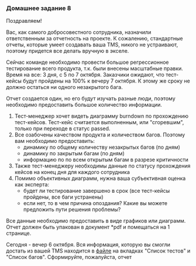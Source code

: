 ### Домашнее задание 8

Поздравляем! 

Вас, как самого добросовестного сотрудника, назначили ответственным за отчетность на проекте. К сожалению, стандартные отчеты, которые умеет создавать ваша TMS, никого не устраивают, поэтому придется все делать вручную в экселе.

Сейчас команде необходимо провести большое регрессионное тестирование всего продукта, т.к. были внесены масштабные правки. Время на все: 3 дня, с 5 по 7 октября. Заказчики ожидают, что тест-кейсы будут пройдены на 100% к вечеру 7 октября. К этому же сроку не должно остаться ни одного незакрытого бага.

Отчет создается один, но его будут изучать разные люди, поэтому необходимо предоставить большое количество информации.

1. Тест-менеджер хочет видеть диаграмму burndown по прохождению тест-кейсов. Тест-кейс считается выполненным, или "сгоревшим", только при переходе в статус passed. 
2. Все озабочены качеством продукта и количеством багов. Поэтому вам необходимо предоставить:
    - динамику по общему количеству незакрытых багов (по дням)
    - динамику по закрытым багам (по дням)
    - информацию по по всем открытым багам в разрезе критичности
3. Также тест-менеджеру необходимы данные по статусу прохождения кейсов на конец дня для каждого сотрудника
4. Помимо объективных диаграмм, нужна ваша субъективная оценка как эксперта:
    - будет ли тестирование завершено в срок (все тест-кейсы пройдены, все баги устранены)
    - если нет, то в чем причина опоздания? Какие вы можете предложить пути решения проблемы?

Все данные необходимо предоставить в виде графиков или диаграмм. 
Отчет должен быть упакован в документ *pdf и помещаться на 1 странице.

Сегодня - вечер 6 октября. Вся информация, которую вы смогли достать из вашей TMS находится в [файле](https://docs.google.com/spreadsheets/d/1-wLk8ZW3C5L0C8fG14V3L-bXyc502s7dp-27lE41o-c/edit#) на вкладках "Список тестов" и "Список багов". Сформируйте, пожалуйста, отчет									
									
									
									
									
									
									
									
									
									
